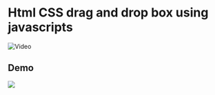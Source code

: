 # Html CSS drag and drop box using javascripts



![Video](https://www.youtube.com/watch?v=HBwTM9Ty32I)
## Demo
![](https://github.com/user-attachments/assets/b276efa3-0671-4090-aa89-23aba10641bb)
